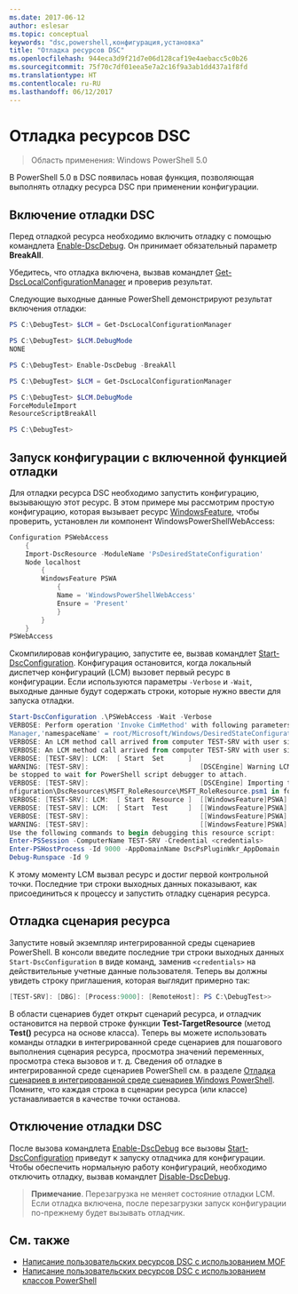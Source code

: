 ```yaml
---
ms.date: 2017-06-12
author: eslesar
ms.topic: conceptual
keywords: "dsc,powershell,конфигурация,установка"
title: "Отладка ресурсов DSC"
ms.openlocfilehash: 944eca3d9f21d7e06d128caf19e4aebacc5c0b26
ms.sourcegitcommit: 75f70c7df01eea5e7a2c16f9a3ab1dd437a1f8fd
ms.translationtype: HT
ms.contentlocale: ru-RU
ms.lasthandoff: 06/12/2017
---
```

# <a name="debugging-dsc-resources"></a>Отладка ресурсов DSC

> Область применения: Windows PowerShell 5.0

В PowerShell 5.0 в DSC появилась новая функция, позволяющая выполнять отладку ресурса DSC при применении конфигурации.

## <a name="enabling-dsc-debugging"></a>Включение отладки DSC
Перед отладкой ресурса необходимо включить отладку с помощью командлета [Enable-DscDebug](https://technet.microsoft.com/en-us/library/mt517870.aspx). Он принимает обязательный параметр **BreakAll**. 

Убедитесь, что отладка включена, вызвав командлет [Get-DscLocalConfigurationManager](https://technet.microsoft.com/en-us/library/dn407378.aspx) и проверив результат.

Следующие выходные данные PowerShell демонстрируют результат включения отладки:


```powershell
PS C:\DebugTest> $LCM = Get-DscLocalConfigurationManager

PS C:\DebugTest> $LCM.DebugMode
NONE

PS C:\DebugTest> Enable-DscDebug -BreakAll

PS C:\DebugTest> $LCM = Get-DscLocalConfigurationManager

PS C:\DebugTest> $LCM.DebugMode
ForceModuleImport
ResourceScriptBreakAll

PS C:\DebugTest>
```


## <a name="starting-a-configuration-with-debug-enabled"></a>Запуск конфигурации с включенной функцией отладки
Для отладки ресурса DSC необходимо запустить конфигурацию, вызывающую этот ресурс. В этом примере мы рассмотрим простую конфигурацию, которая вызывает ресурс [WindowsFeature](windowsfeatureResource.md), чтобы проверить, установлен ли компонент WindowsPowerShellWebAccess:

```powershell
Configuration PSWebAccess
    {
    Import-DscResource -ModuleName 'PsDesiredStateConfiguration'
    Node localhost
        {
        WindowsFeature PSWA
            {
            Name = 'WindowsPowerShellWebAccess'
            Ensure = 'Present'
            }
        }
    }
PSWebAccess
```
Скомпилировав конфигурацию, запустите ее, вызвав командлет [Start-DscConfiguration](https://technet.microsoft.com/en-us/library/dn521623.aspx). Конфигурация остановится, когда локальный диспетчер конфигураций (LCM) вызовет первый ресурс в конфигурации. Если используются параметры `-Verbose` и `-Wait`, выходные данные будут содержать строки, которые нужно ввести для запуска отладки.

```powershell
Start-DscConfiguration .\PSWebAccess -Wait -Verbose
VERBOSE: Perform operation 'Invoke CimMethod' with following parameters, ''methodName' = SendConfigurationApply,'className' = MSFT_DSCLocalConfiguration
Manager,'namespaceName' = root/Microsoft/Windows/DesiredStateConfiguration'.
VERBOSE: An LCM method call arrived from computer TEST-SRV with user sid S-1-5-21-2127521184-1604012920-1887927527-108583.
VERBOSE: An LCM method call arrived from computer TEST-SRV with user sid S-1-5-21-2127521184-1604012920-1887927527-108583.
VERBOSE: [TEST-SRV]: LCM:  [ Start  Set      ]
WARNING: [TEST-SRV]:                            [DSCEngine] Warning LCM is in Debug 'ResourceScriptBreakAll' mode.  Resource script processing will 
be stopped to wait for PowerShell script debugger to attach.
VERBOSE: [TEST-SRV]:                            [DSCEngine] Importing the module C:\WINDOWS\system32\WindowsPowerShell\v1.0\Modules\PSDesiredStateCo
nfiguration\DscResources\MSFT_RoleResource\MSFT_RoleResource.psm1 in force mode.
VERBOSE: [TEST-SRV]: LCM:  [ Start  Resource ]  [[WindowsFeature]PSWA]
VERBOSE: [TEST-SRV]: LCM:  [ Start  Test     ]  [[WindowsFeature]PSWA]
VERBOSE: [TEST-SRV]:                            [[WindowsFeature]PSWA] Importing the module MSFT_RoleResource in force mode.
WARNING: [TEST-SRV]:                            [[WindowsFeature]PSWA] Resource is waiting for PowerShell script debugger to attach. 
Use the following commands to begin debugging this resource script:
Enter-PSSession -ComputerName TEST-SRV -Credential <credentials>
Enter-PSHostProcess -Id 9000 -AppDomainName DscPsPluginWkr_AppDomain
Debug-Runspace -Id 9
```
К этому моменту LCM вызвал ресурс и достиг первой контрольной точки. Последние три строки выходных данных показывают, как присоединиться к процессу и запустить отладку сценария ресурса.

## <a name="debugging-the-resource-script"></a>Отладка сценария ресурса

Запустите новый экземпляр интегрированной среды сценариев PowerShell. В консоли введите последние три строки выходных данных `Start-DscConfiguration` в виде команд, заменив `<credentials>` на действительные учетные данные пользователя. Теперь вы должны увидеть строку приглашения, которая выглядит примерно так:

```powershell
[TEST-SRV]: [DBG]: [Process:9000]: [RemoteHost]: PS C:\DebugTest>>
```

В области сценариев будет открыт сценарий ресурса, и отладчик остановится на первой строке функции **Test-TargetResource** (метод **Test()** ресурса на основе класса).
Теперь вы можете использовать команды отладки в интегрированной среде сценариев для пошагового выполнения сценария ресурса, просмотра значений переменных, просмотра стека вызовов и т. д. Сведения об отладке в интегрированной среде сценариев PowerShell см. в разделе [Отладка сценариев в интегрированной среде сценариев Windows PowerShell](https://technet.microsoft.com/en-us/library/dd819480.aspx). Помните, что каждая строка в сценарии ресурса (или классе) устанавливается в качестве точки останова.

## <a name="disabling-dsc-debugging"></a>Отключение отладки DSC

После вызова командлета [Enable-DscDebug](https://technet.microsoft.com/en-us/library/mt517870.aspx) все вызовы [Start-DscConfiguration](https://technet.microsoft.com/en-us/library/dn521623.aspx) приведут к запуску отладчика для конфигурации. Чтобы обеспечить нормальную работу конфигураций, необходимо отключить отладку, вызвав командлет [Disable-DscDebug](https://technet.microsoft.com/en-us/library/mt517872.aspx).

>**Примечание**. Перезагрузка не меняет состояние отладки LCM. Если отладка включена, после перезагрузки запуск конфигурации по-прежнему будет вызывать отладчик.


## <a name="see-also"></a>См. также
- [Написание пользовательских ресурсов DSC с использованием MOF](authoringResourceMOF.md) 
- [Написание пользовательских ресурсов DSC с использованием классов PowerShell](authoringResourceClass.md)

